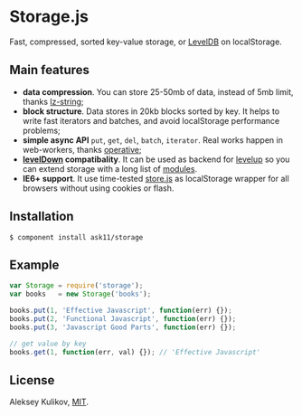 # Storage.js

  Fast, compressed, sorted key-value storage, or [LevelDB](https://code.google.com/p/leveldb/) on localStorage.

## Main features

  * **data compression**. You can store 25-50mb of data, instead of 5mb limit, thanks [lz-string](https://github.com/pieroxy/lz-string);
  * **block structure**. Data stores in 20kb blocks sorted by key. It helps to write fast iterators and batches, and avoid localStorage performance problems;
  * **simple async API** `put`, `get`, `del`, `batch`, `iterator`. Real works happen in web-workers, thanks [operative](https://github.com/padolsey/operative);
  * **[levelDown](https://github.com/rvagg/node-leveldown/) compatibality**. It can be used as backend for [levelup](https://github.com/rvagg/node-levelup/) so you can extend storage with a long list of [modules](https://github.com/rvagg/node-levelup/wiki/Modules).
  * **IE6+ support**. It use time-tested [store.js](https://github.com/marcuswestin/store.js) as localStorage wrapper for all browsers without using cookies or flash.

## Installation

    $ component install ask11/storage

## Example

```js
var Storage = require('storage');
var books   = new Storage('books');

books.put(1, 'Effective Javascript', function(err) {});
books.put(2, 'Functional Javascript', function(err) {});
books.put(3, 'Javascript Good Parts', function(err) {});

// get value by key
books.get(1, function(err, val) {}); // 'Effective Javascript'
```

## License

  Aleksey Kulikov, [MIT](http://ask11.mit-license.org/).
